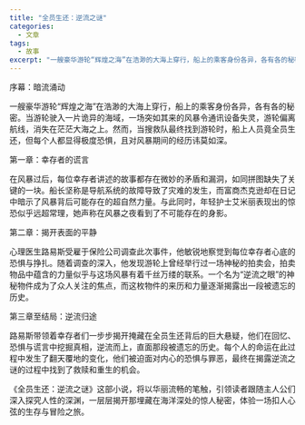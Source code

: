```yaml
---
title: "全员生还：逆流之谜"
categories:
  - 文章
tags:
  - 故事
excerpt: "一艘豪华游轮“辉煌之海”在浩渺的大海上穿行，船上的乘客身份各异，各有各的秘密。当游轮驶入一片诡异的海域，一场突如其来的风暴令通讯设备失灵，游轮偏离航线"
---
```


序幕：暗流涌动

一艘豪华游轮“辉煌之海”在浩渺的大海上穿行，船上的乘客身份各异，各有各的秘密。当游轮驶入一片诡异的海域，一场突如其来的风暴令通讯设备失灵，游轮偏离航线，消失在茫茫大海之上。然而，当搜救队最终找到游轮时，船上人员竟全员生还，但每个人都显得极度恐惧，且对风暴期间的经历讳莫如深。

第一章：幸存者的谎言

在风暴过后，每位幸存者讲述的故事都存在微妙的矛盾和漏洞，如同拼图缺失了关键的一块。船长坚称是导航系统的故障导致了灾难的发生，而富商杰克逊却在日记中暗示了风暴背后可能存在的超自然力量。与此同时，年轻护士艾米丽表现出的惊恐似乎远超常理，她声称在风暴之夜看到了不可能存在的身影。

第二章：揭开表面的平静

心理医生路易斯受雇于保险公司调查此次事件，他敏锐地察觉到每位幸存者心底的恐惧与挣扎。随着调查的深入，他发现游轮上曾经举行过一场神秘的拍卖会，拍卖物品中蕴含的力量似乎与这场风暴有着千丝万缕的联系。一个名为“逆流之眼”的神秘物件成为了众人关注的焦点，而这枚物件的来历和力量逐渐揭露出一段被遗忘的历史。

第三章至结局：逆流归途

路易斯带领着幸存者们一步步揭开掩藏在全员生还背后的巨大悬疑，他们在回忆、恐惧与谎言中挖掘真相，逆流而上，直面那段被遗忘的历史。每个人的命运在此过程中发生了翻天覆地的变化，他们被迫面对内心的恐惧与罪恶，最终在揭露逆流之谜的过程中找到了救赎和重生的机会。

《全员生还：逆流之谜》这部小说，将以华丽流畅的笔触，引领读者跟随主人公们深入探究人性的深渊，一层层揭开那埋藏在海洋深处的惊人秘密，体验一场扣人心弦的生存与冒险之旅。
